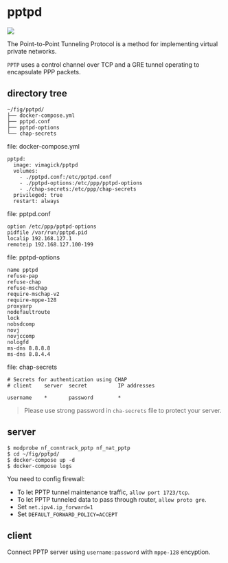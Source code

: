 pptpd
=====

[![](https://badge.imagelayers.io/vimagick/pptpd:latest.svg)](https://imagelayers.io/?images=vimagick/pptpd:latest)

The Point-to-Point Tunneling Protocol is a method for implementing virtual private networks.

`PPTP` uses a control channel over TCP and a GRE tunnel operating to encapsulate PPP packets.

## directory tree

```
~/fig/pptpd/
├── docker-compose.yml
├── pptpd.conf
├── pptpd-options
└── chap-secrets
```

file: docker-compose.yml

```
pptpd:
  image: vimagick/pptpd
  volumes:
    - ./pptpd.conf:/etc/pptpd.conf
    - ./pptpd-options:/etc/ppp/pptpd-options
    - ./chap-secrets:/etc/ppp/chap-secrets
  privileged: true
  restart: always
```

file: pptpd.conf

```
option /etc/ppp/pptpd-options
pidfile /var/run/pptpd.pid
localip 192.168.127.1
remoteip 192.168.127.100-199
```

file: pptpd-options

```
name pptpd
refuse-pap
refuse-chap
refuse-mschap
require-mschap-v2
require-mppe-128
proxyarp
nodefaultroute
lock
nobsdcomp
novj
novjccomp
nologfd
ms-dns 8.8.8.8
ms-dns 8.8.4.4
```

file: chap-secrets

```
# Secrets for authentication using CHAP
# client    server  secret          IP addresses

username    *       password        *
```

> Please use strong password in `cha-secrets` file to protect your server.

## server

```
$ modprobe nf_conntrack_pptp nf_nat_pptp
$ cd ~/fig/pptpd/
$ docker-compose up -d
$ docker-compose logs
```

You need to config firewall:

- To let PPTP tunnel maintenance traffic, `allow port 1723/tcp`.
- To let PPTP tunneled data to pass through router, `allow proto gre`.
- Set `net.ipv4.ip_forward=1`
- Set `DEFAULT_FORWARD_POLICY=ACCEPT`

## client

Connect PPTP server using `username:password` with `mppe-128` encyption.
